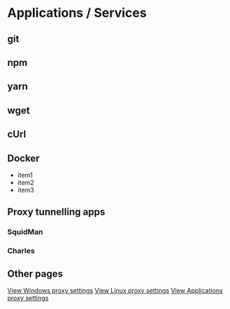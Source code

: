 # Applications / Services

## git

## npm

## yarn

## wget

## cUrl

## Docker

- item1
- item2
- item3

## Proxy tunnelling apps

### SquidMan

### Charles

## Other pages

[View Windows proxy settings](/proxy/windows ':class=mb-button')
[View Linux proxy settings](/proxy/linux ':class=mb-button')
[View Applications proxy settings](/proxy/apps ':class=mb-button')
